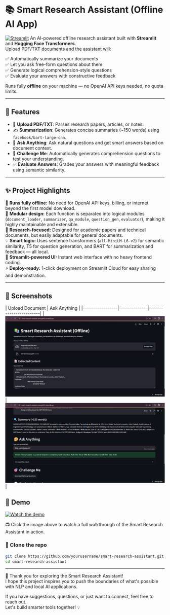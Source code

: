 # 📚 Smart Research Assistant (Offline AI App)

[![Streamlit](https://static.streamlit.io/badges/streamlit_badge_black_white.svg)](https://smart-research-assistant-anuragt092.streamlit.app)
An AI-powered offline research assistant built with **Streamlit** and **Hugging Face Transformers**.  
Upload PDF/TXT documents and the assistant will:

✅ Automatically summarize your documents  
✅ Let you ask free-form questions about them  
✅ Generate logical comprehension-style questions  
✅ Evaluate your answers with constructive feedback  

Runs fully **offline** on your machine — no OpenAI API keys needed, no quota limits.

---

## 🚀 Features

- 📄 **Upload PDF/TXT**: Parses research papers, articles, or notes.
- ✍️ **Summarization**: Generates concise summaries (~150 words) using `facebook/bart-large-cnn`.
- 🤔 **Ask Anything**: Ask natural questions and get smart answers based on document context.
- 🎯 **Challenge Me**: Automatically generates comprehension questions to test your understanding.
- ✅ **Evaluate Answers**: Grades your answers with meaningful feedback using semantic similarity.

---

## ✨ Project Highlights

🚀 **Runs fully offline:** No need for OpenAI API keys, billing, or internet beyond the first model download.  
🧩 **Modular design:** Each function is separated into logical modules (`document_loader`, `summarizer`, `qa_module`, `question_gen`, `evaluator`), making it highly maintainable and extensible.  
📝 **Research-focused:** Designed for academic papers and technical documents, but easily adaptable for general documents.  
💡 **Smart logic:** Uses sentence transformers (`all-MiniLM-L6-v2`) for semantic similarity, T5 for question generation, and BART for summarization and feedback — all local.  
🎯 **Streamlit-powered UI:** Instant web interface with no heavy frontend coding.  
⚡ **Deploy-ready:** 1-click deployment on Streamlit Cloud for easy sharing and demonstration.

---

## 📸 Screenshots

| Upload Document | Ask Anything | 
|-----------------|--------------|------------------------|
| ![upload](upload.png) | ![qa](qa.png) |


## 🎥 Demo

[![Watch the demo](https://img.youtube.com/vi/YOUR_VIDEO_ID/0.jpg)](https://youtu.be/OapPrLIMpPk)

📺 Click the image above to watch a full walkthrough of the Smart Research Assistant in action.

### 📌 Clone the repo
```bash
git clone https://github.com/yourusername/smart-research-assistant.git
cd smart-research-assistant

```
---

🚀 Thank you for exploring the Smart Research Assistant!  
I hope this project inspires you to push the boundaries of what's possible with NLP and local AI applications.

If you have suggestions, questions, or just want to connect, feel free to reach out.  
Let's build smarter tools together! 💡

